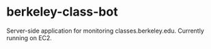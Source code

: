 # berkeley-class-bot
Server-side application for monitoring classes.berkeley.edu. Currently running on EC2.
